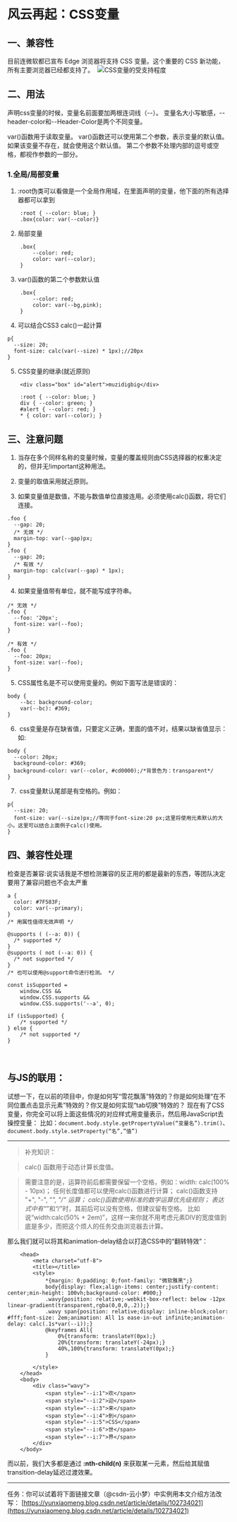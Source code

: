 # 风云再起：CSS变量

## 一、兼容性
目前连微软都已宣布 Edge 浏览器将支持 CSS 变量。这个重要的 CSS 新功能，所有主要浏览器已经都支持了。 
![CSS变量的受支持程度](https://img-blog.csdnimg.cn/20190507112113842.png?x-oss-process=image/watermark,type_ZmFuZ3poZW5naGVpdGk,shadow_10,text_aHR0cHM6Ly9ibG9nLmNzZG4ubmV0L211emlkaWdiaWc=,size_16,color_FFFFFF,t_70)

## 二、用法
声明css变量的时候，变量名前面要加两根连词线（--）。
变量名大小写敏感，--header-color和--Header-Color是两个不同变量。

var()函数用于读取变量。
var()函数还可以使用第二个参数，表示变量的默认值。如果该变量不存在，就会使用这个默认值。
第二个参数不处理内部的逗号或空格，都视作参数的一部分。

### 1.全局/局部变量
1.  :root伪类可以看做是一个全局作用域，在里面声明的变量，他下面的所有选择器都可以拿到
```
    :root { --color: blue; }
    .box{color: var(--color)}
```
2.  局部变量
```
    .box{
        --color: red;
        color: var(--color);
    }
```
3. var()函数的第二个参数默认值
```
    .box{
        --color: red;
        color: var(--bg,pink);
    }
```
4. 可以结合CSS3 calc()一起计算
```
p{
  --size: 20;   
  font-size: calc(var(--size) * 1px);//20px
}
```
5. CSS变量的继承(就近原则)
```
    <div class="box" id="alert">muzidigbig</div>
	
    :root { --color: blue; }
    div { --color: green; }
    #alert { --color: red; }
    * { color: var(--color); }
```

## 三、注意问题
1. 当存在多个同样名称的变量时候，变量的覆盖规则由CSS选择器的权重决定的，但并无!important这种用法。

2. 变量的取值采用就近原则。

3. 如果变量值是数值，不能与数值单位直接连用。必须使用calc()函数，将它们连接。
```
.foo {
  --gap: 20;
  /* 无效 */
  margin-top: var(--gap)px;
}
.foo {
  --gap: 20;
  /* 有效 */
  margin-top: calc(var(--gap) * 1px);
}
```
4. 如果变量值带有单位，就不能写成字符串。
```
/* 无效 */
.foo {
  --foo: '20px';
  font-size: var(--foo);
}
 
/* 有效 */
.foo {
  --foo: 20px;
  font-size: var(--foo);
}
```
5. CSS属性名是不可以使用变量的。例如下面写法是错误的：
```
body {
    --bc: background-color;    
    var(--bc): #369;
}
```
6.  css变量是存在缺省值，只要定义正确，里面的值不对，结果以缺省值显示：如:
```
body {
  --color: 20px;
  background-color: #369;
  background-color: var(--color, #cd0000);/*背景色为：transparent*/
}
```
7.  css变量默认尾部是有空格的。例如：
```
p{
  --size: 20;   
  font-size: var(--size)px;//等同于font-size:20 px;这里将使用元素默认的大小。这里可以结合上面例子calc()使用。
}
```

## 四、兼容性处理

检查是否兼容:说实话我是不想检测兼容的反正用的都是最新的东西，等团队决定要用了兼容问题也不会太严重
```
a {
  color: #7F583F;
  color: var(--primary);
}
/* 用属性值得无效声明 */
 
@supports ( (--a: 0)) {
  /* supported */
}
@supports ( not (--a: 0)) {
  /* not supported */
}
/* 也可以使用@support命令进行检测。 */
 
const isSupported =
    window.CSS &&
    window.CSS.supports &&
    window.CSS.supports('--a', 0);
 
if (isSupported) {
    /* supported */
} else {
    /* not supported */
}
```
 

## 与JS的联用：
试想一下，在以前的项目中，你是如何写“雪花飘落”特效的？你是如何处理“在不同位置点击显示元素”特效的？你又是如何实现“tab切换”特效的？
现在有了CSS变量，你完全可以将上面这些情况的对应样式用变量表示，然后用JavaScript去操控变量：
比如：```document.body.style.getPropertyValue(“变量名”).trim()```、```document.body.style.setProperty(“名”,”值”)```

---------

> 补充知识：

> calc() 函数用于动态计算长度值。

> 需要注意的是，运算符前后都需要保留一个空格，例如：width: calc(100% - 10px)；
> 任何长度值都可以使用calc()函数进行计算；
> calc()函数支持 "+", "-", "*", "/" 运算；
> calc()函数使用标准的数学运算优先级规则；
> 表达式中有“*”和“/”时，其前后可以没有空格，但建议留有空格。
> 比如说“width:calc(50% + 2em)”，这样一来你就不用考虑元素DIV的宽度值到底是多少，而把这个烦人的任务交由浏览器去计算。
 


那么我们就可以将其和animation-delay结合以打造CSS中的“翻转特效”：
```
	<head>
		<meta charset="utf-8">
		<title></title>
		<style>
			*{margin: 0;padding: 0;font-family: "微软雅黑";}
			body{display: flex;align-items: center;justify-content: center;min-height: 100vh;background-color: #000;}
			.wavy{position: relative;-webkit-box-reflect: below -12px linear-gradient(transparent,rgba(0,0,0,.2));}
			.wavy span{position: relative;display: inline-block;color: #fff;font-size: 2em;animation: All 1s ease-in-out infinite;animation-delay: calc(.1s*var(--i));}
			@keyframes All{
				0%{transform: translateY(0px);}
				20%{transform: translateY(-24px);}
				40%,100%{transform: translateY(0px);}
			}
			
		</style>
	</head>
	<body>
		<div class="wavy">
			<span style="--i:1">欢</span>
			<span style="--i:2">迎</span>
			<span style="--i:3">来</span>
			<span style="--i:4">到</span>
			<span style="--i:5">CSS</span>
			<span style="--i:6">世</span>
			<span style="--i:7">界</span>
		</div>
	</body>

```

而以前，我们大多都是通过 **:nth-child(n)** 来获取某一元素，然后给其赋值transition-delay延迟过渡效果。


---------------------

任务：你可以试着将下面链接文章（@csdn-云小梦）中实例用本文介绍方法改写：
[https://yunxiaomeng.blog.csdn.net/article/details/102734021](https://yunxiaomeng.blog.csdn.net/article/details/102734021)
